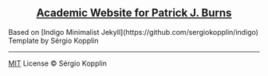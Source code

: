 <p align="center">
    <h2 align="center"><a href="http://diyclassics.github.io">Academic Website for Patrick J. Burns</a></h2>
</p>

<p>Based on [Indigo Minimalist Jekyll](https://github.com/sergiokopplin/indigo) Template by Sérgio Kopplin

---

[MIT](http://kopplin.mit-license.org/) License © Sérgio Kopplin
